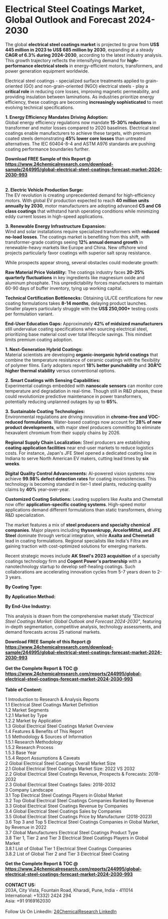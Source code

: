 <h1>Electrical Steel Coatings Market, Global Outlook and Forecast 2024-2030</h1><p>The global <strong>electrical steel coatings market</strong> is projected to grow from <strong>US$ 445 million in 2023 to US$ 685 million by 2030</strong>, expanding at a steady <strong>CAGR of 6.3% during 2024-2030</strong>, according to the latest industry analysis. This growth trajectory reflects the intensifying demand for <strong>high-performance electrical steels</strong> in energy-efficient motors, transformers, and power generation equipment worldwide.</p><p>Electrical steel coatings - specialized surface treatments applied to grain-oriented (GO) and non-grain-oriented (NGO) electrical steels - play a <strong>critical role</strong> in reducing core losses, improving magnetic permeability, and providing insulation between laminations. As industries prioritize energy efficiency, these coatings are becoming <strong>increasingly sophisticated</strong> to meet evolving technical specifications.</p><p><strong>1. Energy Efficiency Mandates Driving Adoption:</strong><br>
Global energy efficiency regulations now mandate <strong>15-30% reductions</strong> in transformer and motor losses compared to 2020 baselines. Electrical steel coatings enable manufacturers to achieve these targets, with premium coated steels demonstrating <strong>45% lower core losses</strong> than untreated alternatives. The IEC 60404-8-4 and ASTM A976 standards are pushing coating performance boundaries further.</p><div><b>Download FREE Sample of this Report @ 
            <a href="https://www.24chemicalresearch.com/download-sample/244995/global-electrical-steel-coatings-forecast-market-2024-2030-993">
            https://www.24chemicalresearch.com/download-sample/244995/global-electrical-steel-coatings-forecast-market-2024-2030-993</a></b></div><br><p><strong>2. Electric Vehicle Production Surge:</strong><br>
The EV revolution is creating unprecedented demand for high-efficiency motors. With global EV production expected to reach <strong>40 million units annually by 2030</strong>, motor manufacturers are adopting advanced <strong>C5 and C6 class coatings</strong> that withstand harsh operating conditions while minimizing eddy current losses in high-speed applications.</p><p><strong>3. Renewable Energy Infrastructure Expansion:</strong><br>
Wind and solar installations require specialized transformers with <strong>reduced no-load losses</strong>. The coatings market is benefiting from this shift, with transformer-grade coatings seeing <strong>12% annual demand growth</strong> in renewable-heavy markets like Europe and China. New offshore wind projects particularly favor coatings with superior salt spray resistance.</p><p>While prospects appear strong, several obstacles could moderate growth:</p><p><strong>Raw Material Price Volatility:</strong> The coatings industry faces <strong>20-25% quarterly fluctuations</strong> in key ingredients like magnesium oxide and aluminum phosphate. This unpredictability forces manufacturers to maintain 60-90 days of buffer inventory, tying up working capital.</p><p><strong>Technical Certification Bottlenecks:</strong> Obtaining UL/CE certifications for new coating formulations takes <strong>8-14 months</strong>, delaying product launches. Smaller players particularly struggle with the <strong>US$ 250,000+</strong> testing costs per formulation variant.</p><p><strong>End-User Education Gaps:</strong> Approximately <strong>42% of midsized manufacturers</strong> still undervalue coating specifications when sourcing electrical steel, prioritizing base material cost over total lifecycle savings. This mindset limits premium coating adoption.</p><p><strong>1. Next-Generation Hybrid Coatings:</strong><br>
Material scientists are developing <strong>organic-inorganic hybrid coatings</strong> that combine the temperature resistance of ceramic coatings with the flexibility of polymer films. Early adopters report <strong>18% better punchability</strong> and <strong>30Â°C higher thermal stability</strong> versus conventional options.</p><p><strong>2. Smart Coatings with Sensing Capabilities:</strong><br>
Experimental coatings embedded with <strong>nanoscale sensors</strong> can monitor core temperature and degradation in real-time. Though still in R&amp;D phases, these could revolutionize predictive maintenance in power transformers, potentially reducing unplanned outages by up to <strong>65%</strong>.</p><p><strong>3. Sustainable Coating Technologies:</strong><br>
Environmental regulations are driving innovation in <strong>chrome-free and VOC-reduced formulations</strong>. Water-based coatings now account for <strong>28% of new product developments</strong>, with major steel producers committing to eliminate hexavalent chromium from their supply chains by 2026.</p><p><strong>Regional Supply Chain Localization:</strong>  
	Steel producers are establishing <strong>coating application facilities</strong> near end-user markets to reduce logistics costs. For instance, Japan's JFE Steel opened a dedicated coating line in Indiana to serve North American EV makers, cutting lead times by <strong>six weeks</strong>.</p><p><strong>Digital Quality Control Advancements:</strong>  
	AI-powered vision systems now achieve <strong>99.98% defect detection rates</strong> for coating inconsistencies. This technology is becoming standard in tier-1 steel plants, reducing quality claims by <strong>40%</strong> year-over-year.</p><p><strong>Customized Coating Solutions:</strong>  
	Leading suppliers like Axalta and Chemetall now offer <strong>application-specific coating systems</strong>. High-speed motor applications demand different formulations than static transformers, driving R&amp;D specialization.</p><p>The market features a mix of <strong>steel producers and specialty chemical companies</strong>. Major players including <strong>thyssenkrupp, ArcelorMittal, and JFE Steel</strong> dominate through vertical integration, while <strong>Axalta and Chemetall</strong> lead in coating formulations. Regional specialists like India's Filtra are gaining traction with cost-optimized solutions for emerging markets.</p><p>Recent strategic moves include <strong>AK Steel's 2023 acquisition</strong> of a specialty coatings technology firm and <strong>Cogent Power's partnership</strong> with a nanotechnology startup to develop self-healing coatings. Such collaborations are accelerating innovation cycles from 5-7 years down to 2-3 years.</p><p><strong>By Coating Type:</strong></p><p><strong>By Application Method:</strong></p><p><strong>By End-Use Industry:</strong></p><p>This analysis is drawn from the comprehensive market study <em>"Electrical Steel Coatings Market: Global Outlook and Forecast 2024-2030"</em>, featuring in-depth segmentation, competitive analysis, technology assessments, and demand forecasts across 25 national markets.</p><div><b>Download FREE Sample of this Report @ 
            <a href="https://www.24chemicalresearch.com/download-sample/244995/global-electrical-steel-coatings-forecast-market-2024-2030-993">
            https://www.24chemicalresearch.com/download-sample/244995/global-electrical-steel-coatings-forecast-market-2024-2030-993</a></b></div><br><div><b>Get the Complete Report & TOC @ 
            <a href="https://www.24chemicalresearch.com/reports/244995/global-electrical-steel-coatings-forecast-market-2024-2030-993">
            https://www.24chemicalresearch.com/reports/244995/global-electrical-steel-coatings-forecast-market-2024-2030-993</a></b></div><br>
            <b>Table of Content:</b><p>1 Introduction to Research & Analysis Reports<br />
    1.1 Electrical Steel Coatings Market Definition<br />
    1.2 Market Segments<br />
        1.2.1 Market by Type<br />
        1.2.2 Market by Application<br />
    1.3 Global Electrical Steel Coatings Market Overview<br />
    1.4 Features & Benefits of This Report<br />
    1.5 Methodology & Sources of Information<br />
        1.5.1 Research Methodology<br />
        1.5.2 Research Process<br />
        1.5.3 Base Year<br />
        1.5.4 Report Assumptions & Caveats<br />
2 Global Electrical Steel Coatings Overall Market Size<br />
    2.1 Global Electrical Steel Coatings Market Size: 2022 VS 2032<br />
    2.2 Global Electrical Steel Coatings Revenue, Prospects & Forecasts: 2018-2032<br />
    2.3 Global Electrical Steel Coatings Sales: 2018-2032<br />
3 Company Landscape<br />
    3.1 Top Electrical Steel Coatings Players in Global Market<br />
    3.2 Top Global Electrical Steel Coatings Companies Ranked by Revenue<br />
    3.3 Global Electrical Steel Coatings Revenue by Companies<br />
    3.4 Global Electrical Steel Coatings Sales by Companies<br />
    3.5 Global Electrical Steel Coatings Price by Manufacturer (2018-2023)<br />
    3.6 Top 3 and Top 5 Electrical Steel Coatings Companies in Global Market, by Revenue in 2022<br />
    3.7 Global Manufacturers Electrical Steel Coatings Product Type<br />
    3.8 Tier 1, Tier 2 and Tier 3 Electrical Steel Coatings Players in Global Market<br />
        3.8.1 List of Global Tier 1 Electrical Steel Coatings Companies<br />
        3.8.2 List of Global Tier 2 and Tier 3 Electrical Steel Coating</p><div><b>Get the Complete Report & TOC @ 
            <a href="https://www.24chemicalresearch.com/reports/244995/global-electrical-steel-coatings-forecast-market-2024-2030-993">
            https://www.24chemicalresearch.com/reports/244995/global-electrical-steel-coatings-forecast-market-2024-2030-993</a></b></div><br><b>CONTACT US:</b><br>
            203A, City Vista, Fountain Road, Kharadi, Pune, India - 411014<br>
            International: +1(332) 2424 294<br>
            Asia: +91 9169162030 <br><br>
            Follow Us On LinkedIn: <a href="https://www.linkedin.com/company/24chemicalresearch/">24ChemicalResearch LinkedIn</a>